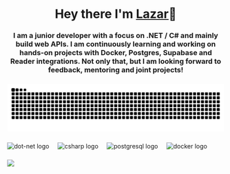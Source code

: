 <h1 align="center"><h1 align="center">Hey there I'm <a href="https://github.com/lazar-iliev-dev">Lazar</a>👋</h1></h1>


###
<h3 align="center">I am a junior developer with a focus on .NET / C# and mainly build web APIs. 
  I am continuously learning and working on hands-on projects with Docker, Postgres, Supabase and Reader integrations. Not only that, but I am looking forward to feedback, mentoring and joint projects!
</h3>

###

<img src="https://raw.githubusercontent.com/lazar-iliev-dev/lazar-iliev-dev/output/snake.svg" alt="Snake animation" />

###

<div align="left">
  <img src="https://skillicons.dev/icons?i=dotnet" height="40" alt="dot-net logo"  />
  <img width="12" />
  <img src="https://skillicons.dev/icons?i=cs" height="40" alt="csharp logo"  />
  <img width="12" />
  <img src="https://cdn.jsdelivr.net/gh/devicons/devicon/icons/postgresql/postgresql-original.svg" height="40" alt="postgresql logo"  />
  <img width="12" />
  <img src="https://cdn.jsdelivr.net/gh/devicons/devicon/icons/docker/docker-plain-wordmark.svg" height="40" alt="docker logo"  />
  <img width="12" />
</div>


###

<div align="left">
  <img src="https://visitor-badge.laobi.icu/badge?page_id=lazar-iliev-dev.lazar-iliev-dev&left_color=blueviolet&right_color=darkblue"  />
</div>

###
